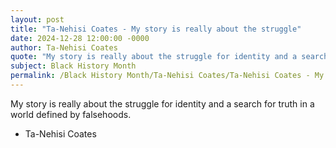```yaml
---
layout: post
title: "Ta-Nehisi Coates - My story is really about the struggle"
date: 2024-12-28 12:00:00 -0000
author: Ta-Nehisi Coates
quote: "My story is really about the struggle for identity and a search for truth in a world defined by falsehoods."
subject: Black History Month
permalink: /Black History Month/Ta-Nehisi Coates/Ta-Nehisi Coates - My story is really about the struggle
---
```


My story is really about the struggle for identity and a search for truth in a world defined by falsehoods.

- Ta-Nehisi Coates
